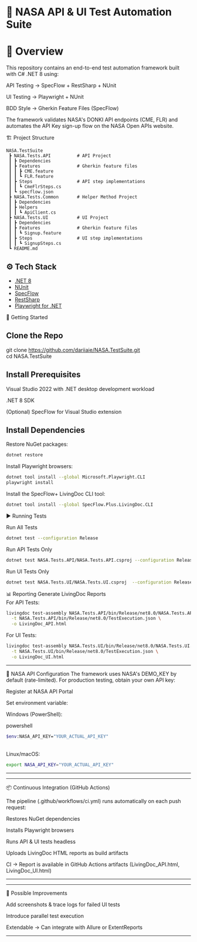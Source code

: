 # 🚀 NASA API & UI Test Automation Suite
# 📌 Overview

This repository contains an end-to-end test automation framework built with C# .NET 8 using:

API Testing → SpecFlow + RestSharp + NUnit

UI Testing → Playwright + NUnit

BDD Style → Gherkin Feature Files (SpecFlow)

The framework validates NASA's DONKI API endpoints (CME, FLR) and automates the API Key sign-up flow on the NASA Open APIs
 website.
 
🏗 Project Structure

```
NASA.TestSuite
 ┣ NASA.Tests.API          # API Project
 ┃ ┣ Dependencies
 ┃ ┣ Features              # Gherkin feature files
 ┃ ┃ ┣ CME.feature
 ┃ ┃ ┗ FLR.feature
 ┃ ┣ Steps                 # API step implementations
 ┃ ┃ ┗ CmeFlrSteps.cs      
 ┃ ┗ specflow.json
 ┣ NASA.Tests.Common       # Helper Method Project
 ┃ ┣ Dependencies
 ┃ ┣ Helpers
 ┃ ┃ ┗ ApiClient.cs
 ┣ NASA.Tests.UI           # UI Project 
 ┃ ┣ Dependencies
 ┃ ┣ Features              # Gherkin feature files
 ┃ ┃ ┗ Signup.feature
 ┃ ┣ Steps                 # UI step implementations
 ┃ ┃ ┗ SignupSteps.cs
 ┗ README.md

```

## ⚙️ Tech Stack
- [.NET 8](https://dotnet.microsoft.com/en-us/download/dotnet/8.0)  
- [NUnit](https://nunit.org/)  
- [SpecFlow](https://specflow.org/)  
- [RestSharp](https://restsharp.dev/)  
- [Playwright for .NET](https://playwright.dev/dotnet/)  

🚀 Getting Started
## Clone the Repo
git clone https://github.com/dariiaie/NASA.TestSuite.git <br>
cd NASA.TestSuite

## Install Prerequisites

Visual Studio 2022 with .NET desktop development workload

.NET 8 SDK

(Optional) SpecFlow for Visual Studio extension

## Install Dependencies

Restore NuGet packages:
```bash
dotnet restore

```
Install Playwright browsers:
```bash
dotnet tool install --global Microsoft.Playwright.CLI
playwright install

```

Install the SpecFlow+ LivingDoc CLI tool:
```bash
dotnet tool install --global SpecFlow.Plus.LivingDoc.CLI

```


▶ Running Tests

Run All Tests
```bash
dotnet test --configuration Release
```

Run API Tests Only
```bash
dotnet test NASA.Tests.API/NASA.Tests.API.csproj --configuration Release
```

Run UI Tests Only
```bash
dotnet test NASA.Tests.UI/NASA.Tests.UI.csproj  --configuration Release
```
📊 Reporting
Generate LivingDoc Reports <br>
For API Tests:

```bash
livingdoc test-assembly NASA.Tests.API/bin/Release/net8.0/NASA.Tests.API.dll \
  -t NASA.Tests.API/bin/Release/net8.0/TestExecution.json \
  -o LivingDoc_API.html

  ```
For UI Tests:

```bash
livingdoc test-assembly NASA.Tests.UI/bin/Release/net8.0/NASA.Tests.UI.dll \
  -t NASA.Tests.UI/bin/Release/net8.0/TestExecution.json \
  -o LivingDoc_UI.html

  ```

---

🔑 NASA API Configuration
The framework uses NASA's DEMO_KEY by default (rate-limited). For production testing, obtain your own API key:

Register at NASA API Portal

Set environment variable:

Windows (PowerShell):

powershell
```bash
$env:NASA_API_KEY="YOUR_ACTUAL_API_KEY"  

```
<br>
Linux/macOS:

```bash
export NASA_API_KEY="YOUR_ACTUAL_API_KEY"

```

---

---
📦 Continuous Integration (GitHub Actions)

The pipeline (.github/workflows/ci.yml) runs automatically on each push request:

Restores NuGet dependencies

Installs Playwright browsers

Runs API & UI tests headless

Uploads LivingDoc HTML reports as build artifacts

CI → Report is available in GitHub Actions artifacts (LivingDoc_API.html, LivingDoc_UI.html)

---

---
🧩 Possible Improvements

Add screenshots & trace logs for failed UI tests

Introduce parallel test execution

Extendable → Can integrate with Allure or ExtentReports

---



